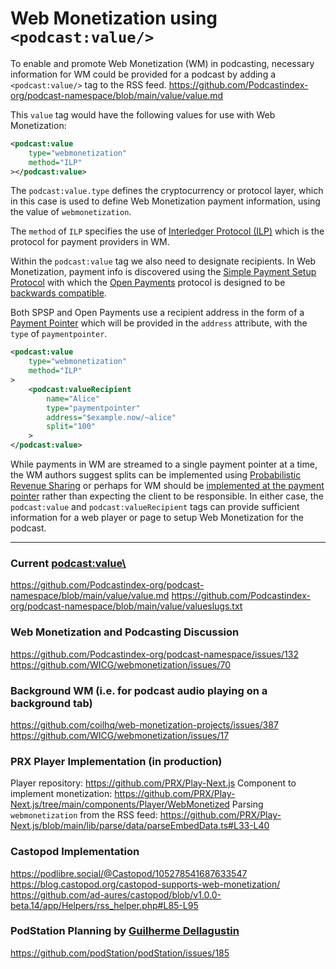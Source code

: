 # Web Monetization using `<podcast:value/>`

To enable and promote Web Monetization (WM) in podcasting, necessary information for WM could be provided for a podcast by adding a `<podcast:value/>` tag to the RSS feed.
  https://github.com/Podcastindex-org/podcast-namespace/blob/main/value/value.md

This `value` tag would have the following values for use with Web Monetization:
```xml
<podcast:value 
    type="webmonetization" 
    method="ILP"
></podcast:value>
```

The `podcast:value.type` defines the cryptocurrency or protocol layer, which in this case is used to define Web Monetization payment information, using the value of `webmonetization`.

The `method` of `ILP` specifies the use of [Interledger  Protocol (ILP)](https://interledger.org/rfcs/0027-interledger-protocol-4/) which is the protocol for payment providers in WM.

Within the `podcast:value` tag we also need to designate recipients. In Web Monetization, payment info is discovered using the [Simple Payment Setup Protocol](https://interledger.org/rfcs/0009-simple-payment-setup-protocol) with which the [Open Payments](https://docs.openpayments.dev/web-monetization) protocol is designed to be [backwards compatible](https://docs.openpayments.dev/web-monetization#backwards-compatibility-with-spsp).

Both SPSP and Open Payments use a recipient address in the form of a [Payment Pointer](https://github.com/interledger/rfcs/blob/master/0026-payment-pointers/0026-payment-pointers.md) which will be provided in the `address` attribute, with the `type` of `paymentpointer`.

```xml
<podcast:value 
    type="webmonetization" 
    method="ILP"
>
    <podcast:valueRecipient
        name="Alice"
        type="paymentpointer"
        address="$example.now/~alice"
        split="100"
    >
</podcast:value>
```

While payments in WM are streamed to a single payment pointer at a time, the WM authors suggest splits can be implemented using [Probabilistic Revenue Sharing](https://webmonetization.org/docs/probabilistic-rev-sharing) or perhaps for WM should be [implemented at the payment pointer](https://github.com/Podcastindex-org/podcast-namespace/issues/132#issuecomment-780145285) rather than expecting the client to be responsible.  In either case, the `podcast:value` and `podcast:valueRecipient` tags can provide sufficient information for a web player or page to setup Web Monetization for the podcast.

------

### Current <podcast:value\>
https://github.com/Podcastindex-org/podcast-namespace/blob/main/value/value.md
https://github.com/Podcastindex-org/podcast-namespace/blob/main/value/valueslugs.txt

### Web Monetization and Podcasting Discussion
https://github.com/Podcastindex-org/podcast-namespace/issues/132
https://github.com/WICG/webmonetization/issues/70

### Background WM (i.e. for podcast audio playing on a background tab)
https://github.com/coilhq/web-monetization-projects/issues/387
https://github.com/WICG/webmonetization/issues/17

### PRX Player Implementation (in production)
Player repository: https://github.com/PRX/Play-Next.js
Component to implement monetization: https://github.com/PRX/Play-Next.js/tree/main/components/Player/WebMonetized
Parsing `webmonetization` from the RSS feed: https://github.com/PRX/Play-Next.js/blob/main/lib/parse/data/parseEmbedData.ts#L33-L40

### Castopod Implementation
https://podlibre.social/@Castopod/105278541687633547
https://blog.castopod.org/castopod-supports-web-monetization/
https://github.com/ad-aures/castopod/blob/v1.0.0-beta.14/app/Helpers/rss_helper.php#L85-L95

### PodStation Planning by [Guilherme Dellagustin](https://github.com/dellagustin)
https://github.com/podStation/podStation/issues/185
